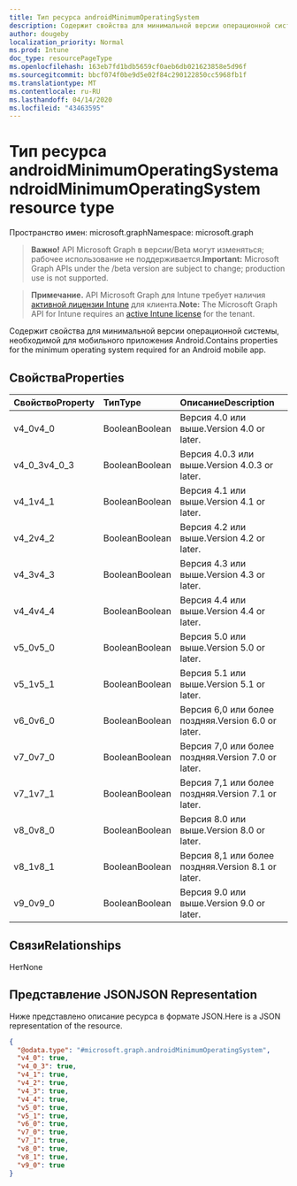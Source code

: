 ```yaml
---
title: Тип ресурса androidMinimumOperatingSystem
description: Содержит свойства для минимальной версии операционной системы, необходимой для мобильного приложения Android.
author: dougeby
localization_priority: Normal
ms.prod: Intune
doc_type: resourcePageType
ms.openlocfilehash: 163eb7fd1bdb5659cf0aeb6db021623858e5d96f
ms.sourcegitcommit: bbcf074f0be9d5e02f84c290122850cc5968fb1f
ms.translationtype: MT
ms.contentlocale: ru-RU
ms.lasthandoff: 04/14/2020
ms.locfileid: "43463595"
---
```

# <a name="androidminimumoperatingsystem-resource-type"></a><span data-ttu-id="20d5e-103">Тип ресурса androidMinimumOperatingSystem</span><span class="sxs-lookup"><span data-stu-id="20d5e-103">androidMinimumOperatingSystem resource type</span></span>

<span data-ttu-id="20d5e-104">Пространство имен: microsoft.graph</span><span class="sxs-lookup"><span data-stu-id="20d5e-104">Namespace: microsoft.graph</span></span>

> <span data-ttu-id="20d5e-105">**Важно!** API Microsoft Graph в версии/Beta могут изменяться; рабочее использование не поддерживается.</span><span class="sxs-lookup"><span data-stu-id="20d5e-105">**Important:** Microsoft Graph APIs under the /beta version are subject to change; production use is not supported.</span></span>

> <span data-ttu-id="20d5e-106">**Примечание.** API Microsoft Graph для Intune требует наличия [активной лицензии Intune](https://go.microsoft.com/fwlink/?linkid=839381) для клиента.</span><span class="sxs-lookup"><span data-stu-id="20d5e-106">**Note:** The Microsoft Graph API for Intune requires an [active Intune license](https://go.microsoft.com/fwlink/?linkid=839381) for the tenant.</span></span>

<span data-ttu-id="20d5e-107">Содержит свойства для минимальной версии операционной системы, необходимой для мобильного приложения Android.</span><span class="sxs-lookup"><span data-stu-id="20d5e-107">Contains properties for the minimum operating system required for an Android mobile app.</span></span>

## <a name="properties"></a><span data-ttu-id="20d5e-108">Свойства</span><span class="sxs-lookup"><span data-stu-id="20d5e-108">Properties</span></span>
|<span data-ttu-id="20d5e-109">Свойство</span><span class="sxs-lookup"><span data-stu-id="20d5e-109">Property</span></span>|<span data-ttu-id="20d5e-110">Тип</span><span class="sxs-lookup"><span data-stu-id="20d5e-110">Type</span></span>|<span data-ttu-id="20d5e-111">Описание</span><span class="sxs-lookup"><span data-stu-id="20d5e-111">Description</span></span>|
|:---|:---|:---|
|<span data-ttu-id="20d5e-112">v4_0</span><span class="sxs-lookup"><span data-stu-id="20d5e-112">v4_0</span></span>|<span data-ttu-id="20d5e-113">Boolean</span><span class="sxs-lookup"><span data-stu-id="20d5e-113">Boolean</span></span>|<span data-ttu-id="20d5e-114">Версия 4.0 или выше.</span><span class="sxs-lookup"><span data-stu-id="20d5e-114">Version 4.0 or later.</span></span>|
|<span data-ttu-id="20d5e-115">v4_0_3</span><span class="sxs-lookup"><span data-stu-id="20d5e-115">v4_0_3</span></span>|<span data-ttu-id="20d5e-116">Boolean</span><span class="sxs-lookup"><span data-stu-id="20d5e-116">Boolean</span></span>|<span data-ttu-id="20d5e-117">Версия 4.0.3 или выше.</span><span class="sxs-lookup"><span data-stu-id="20d5e-117">Version 4.0.3 or later.</span></span>|
|<span data-ttu-id="20d5e-118">v4_1</span><span class="sxs-lookup"><span data-stu-id="20d5e-118">v4_1</span></span>|<span data-ttu-id="20d5e-119">Boolean</span><span class="sxs-lookup"><span data-stu-id="20d5e-119">Boolean</span></span>|<span data-ttu-id="20d5e-120">Версия 4.1 или выше.</span><span class="sxs-lookup"><span data-stu-id="20d5e-120">Version 4.1 or later.</span></span>|
|<span data-ttu-id="20d5e-121">v4_2</span><span class="sxs-lookup"><span data-stu-id="20d5e-121">v4_2</span></span>|<span data-ttu-id="20d5e-122">Boolean</span><span class="sxs-lookup"><span data-stu-id="20d5e-122">Boolean</span></span>|<span data-ttu-id="20d5e-123">Версия 4.2 или выше.</span><span class="sxs-lookup"><span data-stu-id="20d5e-123">Version 4.2 or later.</span></span>|
|<span data-ttu-id="20d5e-124">v4_3</span><span class="sxs-lookup"><span data-stu-id="20d5e-124">v4_3</span></span>|<span data-ttu-id="20d5e-125">Boolean</span><span class="sxs-lookup"><span data-stu-id="20d5e-125">Boolean</span></span>|<span data-ttu-id="20d5e-126">Версия 4.3 или выше.</span><span class="sxs-lookup"><span data-stu-id="20d5e-126">Version 4.3 or later.</span></span>|
|<span data-ttu-id="20d5e-127">v4_4</span><span class="sxs-lookup"><span data-stu-id="20d5e-127">v4_4</span></span>|<span data-ttu-id="20d5e-128">Boolean</span><span class="sxs-lookup"><span data-stu-id="20d5e-128">Boolean</span></span>|<span data-ttu-id="20d5e-129">Версия 4.4 или выше.</span><span class="sxs-lookup"><span data-stu-id="20d5e-129">Version 4.4 or later.</span></span>|
|<span data-ttu-id="20d5e-130">v5_0</span><span class="sxs-lookup"><span data-stu-id="20d5e-130">v5_0</span></span>|<span data-ttu-id="20d5e-131">Boolean</span><span class="sxs-lookup"><span data-stu-id="20d5e-131">Boolean</span></span>|<span data-ttu-id="20d5e-132">Версия 5.0 или выше.</span><span class="sxs-lookup"><span data-stu-id="20d5e-132">Version 5.0 or later.</span></span>|
|<span data-ttu-id="20d5e-133">v5_1</span><span class="sxs-lookup"><span data-stu-id="20d5e-133">v5_1</span></span>|<span data-ttu-id="20d5e-134">Boolean</span><span class="sxs-lookup"><span data-stu-id="20d5e-134">Boolean</span></span>|<span data-ttu-id="20d5e-135">Версия 5.1 или выше.</span><span class="sxs-lookup"><span data-stu-id="20d5e-135">Version 5.1 or later.</span></span>|
|<span data-ttu-id="20d5e-136">v6_0</span><span class="sxs-lookup"><span data-stu-id="20d5e-136">v6_0</span></span>|<span data-ttu-id="20d5e-137">Boolean</span><span class="sxs-lookup"><span data-stu-id="20d5e-137">Boolean</span></span>|<span data-ttu-id="20d5e-138">Версия 6,0 или более поздняя.</span><span class="sxs-lookup"><span data-stu-id="20d5e-138">Version 6.0 or later.</span></span>|
|<span data-ttu-id="20d5e-139">v7_0</span><span class="sxs-lookup"><span data-stu-id="20d5e-139">v7_0</span></span>|<span data-ttu-id="20d5e-140">Boolean</span><span class="sxs-lookup"><span data-stu-id="20d5e-140">Boolean</span></span>|<span data-ttu-id="20d5e-141">Версия 7,0 или более поздняя.</span><span class="sxs-lookup"><span data-stu-id="20d5e-141">Version 7.0 or later.</span></span>|
|<span data-ttu-id="20d5e-142">v7_1</span><span class="sxs-lookup"><span data-stu-id="20d5e-142">v7_1</span></span>|<span data-ttu-id="20d5e-143">Boolean</span><span class="sxs-lookup"><span data-stu-id="20d5e-143">Boolean</span></span>|<span data-ttu-id="20d5e-144">Версия 7,1 или более поздняя.</span><span class="sxs-lookup"><span data-stu-id="20d5e-144">Version 7.1 or later.</span></span>|
|<span data-ttu-id="20d5e-145">v8_0</span><span class="sxs-lookup"><span data-stu-id="20d5e-145">v8_0</span></span>|<span data-ttu-id="20d5e-146">Boolean</span><span class="sxs-lookup"><span data-stu-id="20d5e-146">Boolean</span></span>|<span data-ttu-id="20d5e-147">Версия 8.0 или выше.</span><span class="sxs-lookup"><span data-stu-id="20d5e-147">Version 8.0 or later.</span></span>|
|<span data-ttu-id="20d5e-148">v8_1</span><span class="sxs-lookup"><span data-stu-id="20d5e-148">v8_1</span></span>|<span data-ttu-id="20d5e-149">Boolean</span><span class="sxs-lookup"><span data-stu-id="20d5e-149">Boolean</span></span>|<span data-ttu-id="20d5e-150">Версия 8,1 или более поздняя.</span><span class="sxs-lookup"><span data-stu-id="20d5e-150">Version 8.1 or later.</span></span>|
|<span data-ttu-id="20d5e-151">v9_0</span><span class="sxs-lookup"><span data-stu-id="20d5e-151">v9_0</span></span>|<span data-ttu-id="20d5e-152">Boolean</span><span class="sxs-lookup"><span data-stu-id="20d5e-152">Boolean</span></span>|<span data-ttu-id="20d5e-153">Версия 9.0 или выше.</span><span class="sxs-lookup"><span data-stu-id="20d5e-153">Version 9.0 or later.</span></span>|

## <a name="relationships"></a><span data-ttu-id="20d5e-154">Связи</span><span class="sxs-lookup"><span data-stu-id="20d5e-154">Relationships</span></span>
<span data-ttu-id="20d5e-155">Нет</span><span class="sxs-lookup"><span data-stu-id="20d5e-155">None</span></span>

## <a name="json-representation"></a><span data-ttu-id="20d5e-156">Представление JSON</span><span class="sxs-lookup"><span data-stu-id="20d5e-156">JSON Representation</span></span>
<span data-ttu-id="20d5e-157">Ниже представлено описание ресурса в формате JSON.</span><span class="sxs-lookup"><span data-stu-id="20d5e-157">Here is a JSON representation of the resource.</span></span>
<!-- {
  "blockType": "resource",
  "@odata.type": "microsoft.graph.androidMinimumOperatingSystem"
}
-->
``` json
{
  "@odata.type": "#microsoft.graph.androidMinimumOperatingSystem",
  "v4_0": true,
  "v4_0_3": true,
  "v4_1": true,
  "v4_2": true,
  "v4_3": true,
  "v4_4": true,
  "v5_0": true,
  "v5_1": true,
  "v6_0": true,
  "v7_0": true,
  "v7_1": true,
  "v8_0": true,
  "v8_1": true,
  "v9_0": true
}
```



